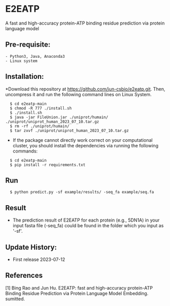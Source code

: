 # E2EATP
A fast and high-accuracy protein-ATP binding residue prediction via protein language model

## Pre-requisite:
    - Python3, Java, Anaconda3
    - Linux system

## Installation:

*Download this repository at https://github.com/jun-csbio/e2eatp.git. Then, uncompress it and run the following command lines on Linux System.

~~~
  $ cd e2eatp-main
  $ chmod -R 777 ./install.sh
  $ ./install.sh
  $ java -jar FileUnion.jar ./uniprot/humain/ ./uniprot/uniprot_human_2023_07_10.tar.gz
  $ rm -rf ./uniprot/humain/
  $ tar zxvf ./uniprot/uniprot_human_2023_07_10.tar.gz
~~~

* If the package cannot directly work correct on your computational cluster, you should install the dependencies via running the following commands:

~~~
  $ cd e2eatp-main
  $ pip install -r requirements.txt
~~~

## Run
~~~
  $ python predict.py -sf example/results/ -seq_fa example/seq.fa
~~~

## Result

* The prediction result of E2EATP for each protein (e.g., 5DN1A) in your input fasta file (-seq_fa) could be found in the folder which you input as '-sf'.

## Update History:

- First release     2023-07-12

## References
[1] Bing Rao and Jun Hu. E2EATP: fast and high-accuracy protein-ATP Binding Residue Prediction via Protein Language Model Embedding. sumitted.
